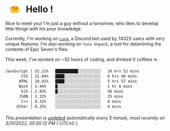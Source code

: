 <h1>   <img src="./spoink.gif" style="vertical-align:middle;" width="30px">   Hello ! </h1>

Nice to meet you! I'm just a guy without a tomorrow, who likes to develop little things with his poor knowledge.

Currently, I'm working on <a href='https://github.com/Asgarrrr/Luna'>`Luna`</a>, a Discord bot used by 74323 users with very unique features. I'm also working on `Yuna Unpack`, a tool for datamining the contents of Epic Seven's files.

This week, I've worked on ~32 hours of coding, and drinked 0 coffees ☕.

```
JavaScript │ 52.21%   ██████████░░░░░░░░░░   16 hrs 52 mins
       CSS │ 21.04%   ████░░░░░░░░░░░░░░░░   6 hrs 48 mins
      HTML │ 18.41%   ████░░░░░░░░░░░░░░░░   5 hrs 57 mins
      Bash │ 3.44%    █░░░░░░░░░░░░░░░░░░░   1 hr 6 mins
       EJS │ 2.93%    █░░░░░░░░░░░░░░░░░░░   56 mins
      JSON │ 1.32%    ░░░░░░░░░░░░░░░░░░░░   25 mins
       C++ │ 0.32%    ░░░░░░░░░░░░░░░░░░░░   6 mins
     Other │ 0.25%    ░░░░░░░░░░░░░░░░░░░░   4 mins
```

###### This presentation is [updated](https://github.com/Asgarrrr) automatically every 5 minute, most recently on 3/31/2022, 05:55:12 PM ( UTC±0 ).